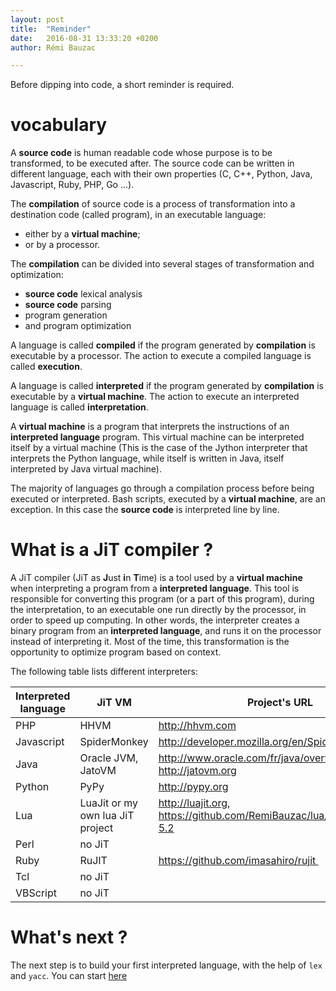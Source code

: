 ```yaml
---
layout: post
title:  "Reminder"
date:   2016-08-31 13:33:20 +0200
author: Rémi Bauzac

---
```


Before dipping into code, a short reminder is required.

# vocabulary

A **source code** is human readable code whose purpose is to be transformed, to be executed after. The source code can be written in different language, each with their own properties (C, C++, Python, Java, Javascript, Ruby, PHP, Go ...).

The **compilation** of source code is a process of transformation into a destination code (called program), in an executable language:

* either by a **virtual machine**;
* or by a processor.

The **compilation** can be divided into several stages of transformation and optimization:

* **source code** lexical analysis
* **source code** parsing
* program generation
* and program optimization

A language is called **compiled** if the program generated by **compilation** is executable by a processor.
The action to execute a compiled language is called **execution**.

A language is called **interpreted** if the program generated by **compilation** is executable by a **virtual machine**.
The action to execute an interpreted language is called **interpretation**.

A **virtual machine** is a program that interprets the instructions of an **interpreted language** program.
This virtual machine can be interpreted itself by a virtual machine (This is the case of the Jython interpreter that interprets the Python language, while itself is written in Java, itself interpreted by Java virtual machine).

The majority of languages go through a compilation process before being executed or interpreted.
Bash scripts, executed by a **virtual machine**, are an exception. In this case the **source code** is interpreted line by line.

# What is a JiT compiler ?
A JiT compiler (JiT as **J**ust **i**n **T**ime) is a tool used by a **virtual machine** when interpreting a program from a **interpreted language**. This tool is responsible for converting this program (or a part of this program), during the interpretation, to an executable one run directly by the processor, in order to speed up computing. In other words, the interpreter creates a binary program from an **interpreted language**, and runs it on the processor instead of interpreting it.
Most of the time, this transformation is the opportunity to optimize program based on context.

The following table lists different interpreters:


| Interpreted language   | JiT VM |  Project's URL |
|----------------------|--------|----------------|
| PHP |  HHVM | http://hhvm.com |
| Javascript | SpiderMonkey  | http://developer.mozilla.org/en/SpiderMonkey |
| Java | Oracle JVM, JatoVM | http://www.oracle.com/fr/java/overview/index.html, http://jatovm.org |
| Python | PyPy | http://pypy.org |
| Lua | LuaJit or my own lua JiT project | http://luajit.org, https://github.com/RemiBauzac/lua/tree/feature/jit-5.2|
| Perl | no JiT | |
| Ruby | RuJIT | https://github.com/imasahiro/rujit |
| Tcl  | no JiT | |
| VBScript | no JiT | |

# What's next ?
The next step is to build your first interpreted language, with the help of `lex` and `yacc`. You can start [here](http://jit.bauzac.net/blog/first-language-parser)
